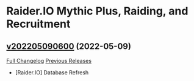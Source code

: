 # Raider.IO Mythic Plus, Raiding, and Recruitment

## [v202205090600](https://github.com/RaiderIO/raiderio-addon/tree/v202205090600) (2022-05-09)
[Full Changelog](https://github.com/RaiderIO/raiderio-addon/compare/v202205080600...v202205090600) [Previous Releases](https://github.com/RaiderIO/raiderio-addon/releases)

- [Raider.IO] Database Refresh  
